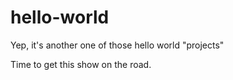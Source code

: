 # hello-world
Yep, it's another one of those hello world "projects"

Time to get this show on the road.
